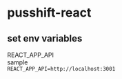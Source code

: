 # pusshift-react #

## set env variables ##
REACT_APP_API <br/>
sample <br />
`REACT_APP_API=http://localhost:3001`
